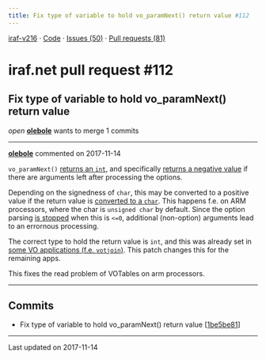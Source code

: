 ```yaml
---
title: Fix type of variable to hold vo_paramNext() return value #112
---
```


[iraf-v216](/iraf-v216) · [Code](https://github.com/iraf-community/iraf/tree/iraf-v216) · [Issues (50)](/iraf-v216/issues) · [Pull requests (81)](/iraf-v216/issues/pulls)

# iraf.net pull request #112
## Fix type of variable to hold vo_paramNext() return value
*open* **[olebole](https://github.com/olebole)** wants to merge 1 commits

- - - -

**[olebole](https://github.com/olebole)** commented on 2017-11-14

`vo_paramNext()` [returns an `int`](https://github.com/iraf-community/iraf/blob/9590f45760a4791f3305407fb51c87f1282b32be/vendor/voclient/voapps/lib/voParams.c#L116-L118), and specifically [returns a negative value](https://github.com/iraf-community/iraf/blob/9590f45760a4791f3305407fb51c87f1282b32be/vendor/voclient/voapps/lib/voParams.c#L157) if there are arguments left after processing the options.  
  
Depending on the signedness of `char`, this may be converted to a positive value if the return value is [converted to a `char`](https://github.com/iraf-community/iraf/blob/9590f45760a4791f3305407fb51c87f1282b32be/vendor/voclient/voapps/votcnv.c#L81). This happens f.e. on ARM processors, where the char is `unsigned char` by default. Since the option parsing [is stopped](https://github.com/iraf-community/iraf/blob/9590f45760a4791f3305407fb51c87f1282b32be/vendor/voclient/voapps/votcnv.c#L106) when this is `<=0`, additional (non-option) arguments lead  
to an errornous processing.  
  
The correct type to hold the return value is `int`, and this was already set in [some VO applications (f.e. `votjoin`)](https://github.com/iraf-community/iraf/blob/9590f45760a4791f3305407fb51c87f1282b32be/vendor/voclient/voapps/votjoin.c#L72). This patch changes this for the remaining apps.  
  
This fixes the read problem of VOTables on arm processors.
- - - -

## Commits

* Fix type of variable to hold vo_paramNext() return value [[1be5be81](https://github.com/iraf-community/iraf/commit/1be5be811df9e50629c8d079e312a2ea6db82bcb)]

- - - -

Last updated on 2017-11-14
